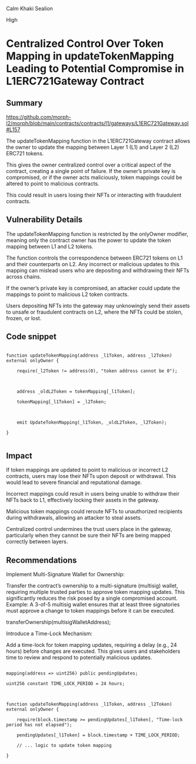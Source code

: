 Calm Khaki Sealion

High

# Centralized Control Over Token Mapping in updateTokenMapping Leading to Potential Compromise in L1ERC721Gateway Contract

## Summary

https://github.com/morph-l2/morph/blob/main/contracts/contracts/l1/gateways/L1ERC721Gateway.sol#L157

The updateTokenMapping function in the L1ERC721Gateway contract allows the owner to update the mapping between Layer 1 (L1) and Layer 2 (L2) ERC721 tokens. 

This gives the owner centralized control over a critical aspect of the contract, creating a single point of failure. If the owner’s private key is compromised, or if the owner acts maliciously, token mappings could be altered to point to malicious contracts. 

This could result in users losing their NFTs or interacting with fraudulent contracts.


## Vulnerability Details

The updateTokenMapping function is restricted by the onlyOwner modifier, meaning only the contract owner has the power to update the token mapping between L1 and L2 tokens.


The function controls the correspondence between ERC721 tokens on L1 and their counterparts on L2. Any incorrect or malicious updates to this mapping can mislead users who are depositing and withdrawing their NFTs across chains.


If the owner’s private key is compromised, an attacker could update the mappings to point to malicious L2 token contracts. 


Users depositing NFTs into the gateway may unknowingly send their assets to unsafe or fraudulent contracts on L2, where the NFTs could be stolen, frozen, or lost.





## Code snippet

```solidity

function updateTokenMapping(address _l1Token, address _l2Token) external onlyOwner {

    require(_l2Token != address(0), "token address cannot be 0");



    address _oldL2Token = tokenMapping[_l1Token];

    tokenMapping[_l1Token] = _l2Token;



    emit UpdateTokenMapping(_l1Token, _oldL2Token, _l2Token);

}


```

## Impact

If token mappings are updated to point to malicious or incorrect L2 contracts, users may lose their NFTs upon deposit or withdrawal. This would lead to severe financial and reputational damage.

Incorrect mappings could result in users being unable to withdraw their NFTs back to L1, effectively locking their assets in the gateway.

Malicious token mappings could reroute NFTs to unauthorized recipients during withdrawals, allowing an attacker to steal assets.


 Centralized control undermines the trust users place in the gateway, particularly when they cannot be sure their NFTs are being mapped correctly between layers.


## Recommendations 

Implement Multi-Signature Wallet for Ownership:


Transfer the contract’s ownership to a multi-signature (multisig) wallet, requiring multiple trusted parties to approve token mapping updates. This significantly reduces the risk posed by a single compromised account.
Example: A 3-of-5 multisig wallet ensures that at least three signatories must approve a change to token mappings before it can be executed.



transferOwnership(multisigWalletAddress);



Introduce a Time-Lock Mechanism:

Add a time-lock for token mapping updates, requiring a delay (e.g., 24 hours) before changes are executed. This gives users and stakeholders time to review and respond to potentially malicious updates.

```solidity

mapping(address => uint256) public pendingUpdates;

uint256 constant TIME_LOCK_PERIOD = 24 hours;



function updateTokenMapping(address _l1Token, address _l2Token) external onlyOwner {

    require(block.timestamp >= pendingUpdates[_l1Token], "Time-lock period has not elapsed");

    pendingUpdates[_l1Token] = block.timestamp + TIME_LOCK_PERIOD;

    // ... logic to update token mapping

}

```